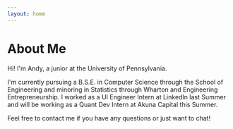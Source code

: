 ```yaml
---
layout: home
---
```


# About Me

Hi! I'm Andy, a junior at the University of Pennsylvania.

I'm currently pursuing a B.S.E. in Computer Science through the School of Engineering and minoring in Statistics through Wharton and Engineering Entrepreneurship. I worked as a UI Engineer Intern at LinkedIn last Summer and will be working as a Quant Dev Intern at Akuna Capital this Summer.

Feel free to contact me if you have any questions or just want to chat!
